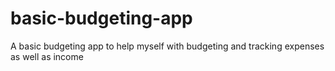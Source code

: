 # basic-budgeting-app
A basic budgeting app to help myself with budgeting and tracking expenses as well as income
